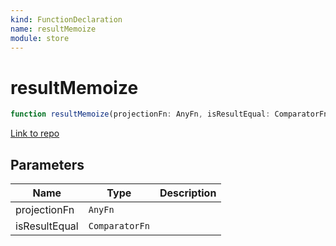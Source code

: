 ```yaml
---
kind: FunctionDeclaration
name: resultMemoize
module: store
---
```


# resultMemoize

```ts
function resultMemoize(projectionFn: AnyFn, isResultEqual: ComparatorFn);
```

[Link to repo](https://github.com/ngrx/platform/blob/master/modules/store/src/selector.ts#L60-L65)

## Parameters

| Name          | Type           | Description |
| ------------- | -------------- | ----------- |
| projectionFn  | `AnyFn`        |             |
| isResultEqual | `ComparatorFn` |             |
